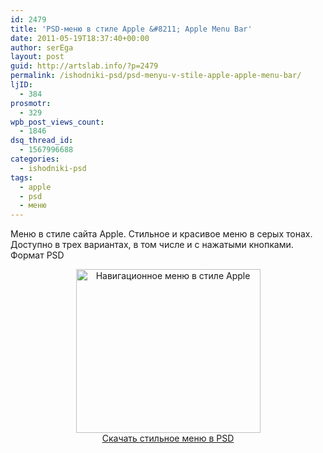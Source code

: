 ```yaml
---
id: 2479
title: 'PSD-меню в стиле Apple &#8211; Apple Menu Bar'
date: 2011-05-19T18:37:40+00:00
author: serEga
layout: post
guid: http://artslab.info/?p=2479
permalink: /ishodniki-psd/psd-menyu-v-stile-apple-apple-menu-bar/
ljID:
  - 384
prosmotr:
  - 329
wpb_post_views_count:
  - 1846
dsq_thread_id:
  - 1567996688
categories:
  - ishodniki-psd
tags:
  - apple
  - psd
  - меню
---
```

Меню в стиле сайта Apple. Стильное и красивое меню в серых тонах. Доступно в трех вариантах, в том числе и с нажатыми кнопками. Формат PSD

<center>
  <img src="{{site.img_cdn}}/apple_like_menu.jpg" alt="Навигационное меню в стиле Apple" title="apple_like_menu" width="295" height="262" class="alignnone size-full wp-image-2921" />
</center>





<center>
  <a href="http://www.jilsonthomas.com/freebies/apple_menu_bar.php">Скачать стильное меню в PSD</a>
</center>